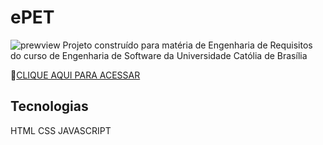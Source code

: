 # ePET
![prewview](https://cdn.discordapp.com/attachments/1010584159145705632/1020514059336024154/vieirinhagui.github.io_template_navegavel_.png)
Projeto construído para matéria de Engenharia de Requisitos do curso de Engenharia de Software da Universidade Católia de Brasília


🔗[CLIQUE AQUI PARA ACESSAR](https://vieirinhagui.github.io/template_navegavel/)

## Tecnologias
HTML
CSS
JAVASCRIPT


